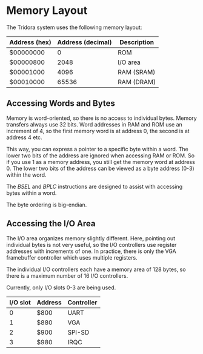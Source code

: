 # Memory Layout

The Tridora system uses the following memory layout:

|Address (hex) |Address (decimal)|Description|
|-------|-----------|------------------------|
|$00000000| 0 | ROM     |
|$00000800| 2048 | I/O area|
|$00001000| 4096 | RAM (SRAM)|
|$00010000| 65536 | RAM (DRAM)|

## Accessing Words and Bytes
Memory is word-oriented, so there is no access to individual bytes. Memory transfers always use 32 bits.
Word addresses in RAM and ROM use an increment of 4, so the first memory word is at address 0, the second is at address 4 etc.

This way, you can express a pointer to a specific byte within a word.
The lower two bits of the address are ignored when accessing RAM or ROM. So if you use 1 as a memory address, you still get the memory word at address 0.
The lower two bits of the address can be viewed as a byte address (0-3) within the word.

The _BSEL_ and _BPLC_ instructions are designed to assist with accessing bytes within a word.

The byte ordering is big-endian.

## Accessing the I/O Area
The I/O area organizes memory slightly different. Here, pointing out individual bytes is not very useful, so the I/O controllers use register addresses with increments of one. In practice, there is only the VGA framebuffer controller which uses multiple registers.

The individual I/O controllers each have a memory area of 128 bytes, so there is a maximum number of 16 I/O controllers.

Currently, only I/O slots 0-3 are being used.

|I/O slot| Address | Controller |
|--------|---------|------------|
| 0      | $800    | UART       |
| 1      | $880    | VGA        |
| 2      | $900    | SPI-SD     |
| 3      | $980    | IRQC       |
